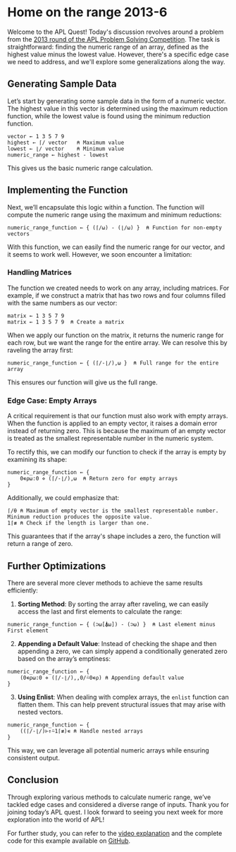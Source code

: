 
# Home on the range 2013-6

Welcome to the APL Quest! Today's discussion revolves around a problem from the [2013 round of the APL Problem Solving Competition](https://problems.tryapl.org/psets/2013.html?goto=P6_Home_On_The_Range). The task is straightforward: finding the numeric range of an array, defined as the highest value minus the lowest value. However, there's a specific edge case we need to address, and we'll explore some generalizations along the way.

## Generating Sample Data

Let’s start by generating some sample data in the form of a numeric vector. The highest value in this vector is determined using the maximum reduction function, while the lowest value is found using the minimum reduction function.

```apl
vector ← 1 3 5 7 9
highest ← ⌈/ vector   ⍝ Maximum value
lowest ← ⌊/ vector    ⍝ Minimum value
numeric_range ← highest - lowest
```

This gives us the basic numeric range calculation.

## Implementing the Function

Next, we’ll encapsulate this logic within a function. The function will compute the numeric range using the maximum and minimum reductions:

```apl
numeric_range_function ← { (⌈/⍵) - (⌊/⍵) }  ⍝ Function for non-empty vectors
```

With this function, we can easily find the numeric range for our vector, and it seems to work well. However, we soon encounter a limitation:

### Handling Matrices

The function we created needs to work on any array, including matrices. For example, if we construct a matrix that has two rows and four columns filled with the same numbers as our vector:

```apl
matrix ← 1 3 5 7 9
matrix ← 1 3 5 7 9  ⍝ Create a matrix
```

When we apply our function on the matrix, it returns the numeric range for each row, but we want the range for the entire array. We can resolve this by raveling the array first:

```apl
numeric_range_function ← { (⌈/-⌊/),⍵ }  ⍝ Full range for the entire array
```

This ensures our function will give us the full range.

### Edge Case: Empty Arrays

A critical requirement is that our function must also work with empty arrays. When the function is applied to an empty vector, it raises a domain error instead of returning zero. This is because the maximum of an empty vector is treated as the smallest representable number in the numeric system.

To rectify this, we can modify our function to check if the array is empty by examining its shape:

```apl
numeric_range_function ← {
    0∊⍴⍵:0 ⋄ (⌈/-⌊/),⍵  ⍝ Return zero for empty arrays
}
```

Additionally, we could emphasize that:

```apl
⌈/⍬ ⍝ Maximum of empty vector is the smallest representable number. Minimum reduction produces the opposite value.
1⌈≢ ⍝ Check if the length is larger than one. 
```

This guarantees that if the array's shape includes a zero, the function will return a range of zero.

## Further Optimizations

There are several more clever methods to achieve the same results efficiently:

1. **Sorting Method**: By sorting the array after raveling, we can easily access the last and first elements to calculate the range:

```apl
numeric_range_function ← { (⊃⍵[⍋⍵]) - (⊃⍵) }  ⍝ Last element minus First element
```

2. **Appending a Default Value**: Instead of checking the shape and then appending a zero, we can simply append a conditionally generated zero based on the array’s emptiness:

```apl
numeric_range_function ← {
    (0∊⍴⍵:0 ⋄ (⌈/-⌊/),,0/⍨0∊⍴) ⍝ Appending default value
}
```

3. **Using Enlist**: When dealing with complex arrays, the `enlist` function can flatten them. This can help prevent structural issues that may arise with nested vectors.

```apl
numeric_range_function ← {
    ((⌈/-⌊/)⊢↑⍨1⌈≢)∊ ⍝ Handle nested arrays
}
```

This way, we can leverage all potential numeric arrays while ensuring consistent output.

## Conclusion

Through exploring various methods to calculate numeric range, we’ve tackled edge cases and considered a diverse range of inputs. Thank you for joining today’s APL quest. I look forward to seeing you next week for more exploration into the world of APL!

For further study, you can refer to the [video explanation](https://youtu.be/36HlHsEjUIQ) and the complete code for this example available on [GitHub](https://github.com/abrudz/apl_quest/blob/main/2013/6.apl).

